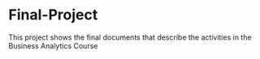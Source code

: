 # Final-Project
This project shows the final documents that describe the activities in the Business Analytics Course
